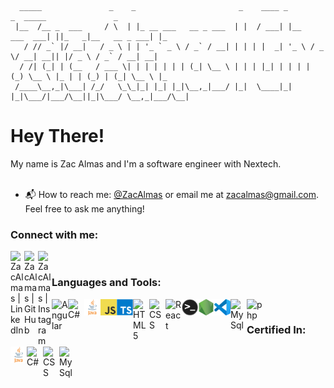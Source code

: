 ```plaintext
  _____               _    _                       _    ____ _               _  _____               _   
 |__  /__ _  ___     / \  | |_ __ ___   __ _ ___  | |  / ___| |__   ___  ___| ||_   _|__   __ _ ___| |_ 
   / // _` |/ __|   / _ \ | | '_ ` _ \ / _` / __| | | | |  _| '_ \ / _ \/ __| __|| |/ _ \ / _` / __| __|
  / /| (_| | (__   / ___ \| | | | | | | (_| \__ \ | | | |_| | | | | (_) \__ \ |_ | | (_) | (_| \__ \ |_ 
 /____\__,_|\___| /_/   \_\_|_| |_| |_|\__,_|___/ |_|  \____|_| |_|\___/|___/\__||_|\___/ \__,_|___/\__|
```                                       

# Hey There!
My name is Zac Almas and I'm a software engineer with Nextech. <br /> <br />

- 📬 How to reach me: [@ZacAlmas][linkedin] or email me at [zacalmas@gmail.com](mailto:zacalmas@gmail.com). <br />
Feel free to ask me anything!

### Connect with me:
[<img align="left" alt="ZacAlmas | LinkedIn" width="22px" src="https://cdn.jsdelivr.net/npm/simple-icons@v3/icons/linkedin.svg" />][linkedin]
[<img align="left" alt="ZacAlmas | GitHub" width="22px" src="https://cdn.jsdelivr.net/npm/simple-icons@v3/icons/github.svg" />][github]
[<img align="left" alt="ZacAlmas | Instagram" width="22px" src="https://cdn.jsdelivr.net/npm/simple-icons@v3/icons/instagram.svg" />][insta]

<br />

### Languages and Tools:
<img align="left" alt="Angular" width="26px" src="https://github.com/legacy-icons/vendor-icons/blob/master/src/angular.png" />
<img align="left" alt="C#" width="26px" src="https://upload.wikimedia.org/wikipedia/commons/thumb/0/0d/C_Sharp_wordmark.svg/464px-C_Sharp_wordmark.svg.png" />
<img align="left" alt="Java" width="26px" src="https://raw.githubusercontent.com/github/explore/80688e429a7d4ef2fca1e82350fe8e3517d3494d/topics/java/java.png" />
<img align="left" alt="JavaScript" width="26px" src="https://raw.githubusercontent.com/github/explore/80688e429a7d4ef2fca1e82350fe8e3517d3494d/topics/javascript/javascript.png" />
<img align="left" alt="TypeScript" width="26px" src="https://github.com/devicons/devicon/blob/master/icons/typescript/typescript-original.svg"/>
<img align="left" alt="HTML5" width="26px" src="https://github.com/legacy-icons/vendor-icons/blob/master/src/html5.png" />
<img align="left" alt="CSS" width="26px" src="https://github.com/legacy-icons/vendor-icons/blob/master/src/css3.png" />
<img align="left" alt="React" width="26px" src="https://github.com/legacy-icons/vendor-icons/blob/master/src/react.png" />
<img align="left" alt="Terminal" width="26px" src="https://raw.githubusercontent.com/github/explore/80688e429a7d4ef2fca1e82350fe8e3517d3494d/topics/terminal/terminal.png" />
<img align="left" alt="Node.js" width="26px" src="https://raw.githubusercontent.com/github/explore/80688e429a7d4ef2fca1e82350fe8e3517d3494d/topics/nodejs/nodejs.png" />
<img align="left" alt="Visual Studio Code" width="26px" src="https://raw.githubusercontent.com/github/explore/80688e429a7d4ef2fca1e82350fe8e3517d3494d/topics/visual-studio-code/visual-studio-code.png" />
<img align="left" alt="MySql" width="26px" src="https://github.com/legacy-icons/vendor-icons/blob/master/src/mysql.png" />
<img align="left" alt="php" width="26px" src="https://github.com/legacy-icons/vendor-icons/blob/master/src/php.png" />

<br />

### Certified In:
<img align="left" alt="Java" width="26px" src="https://raw.githubusercontent.com/github/explore/80688e429a7d4ef2fca1e82350fe8e3517d3494d/topics/java/java.png" />
<img align="left" alt="C#" width="26px" src="https://upload.wikimedia.org/wikipedia/commons/thumb/0/0d/C_Sharp_wordmark.svg/464px-C_Sharp_wordmark.svg.png" />
<img align="left" alt="CSS" width="26px" src="https://github.com/legacy-icons/vendor-icons/blob/master/src/css3.png" />
<img align="left" alt="MySql" width="26px" src="https://github.com/legacy-icons/vendor-icons/blob/master/src/mysql.png" />

[linkedin]: https://www.linkedin.com/in/zachary-almas
[insta]: https://www.instagram.com/stempunk_/
[github]: https://github.com/ThatGhostToast
